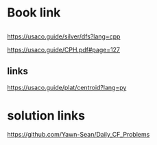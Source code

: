 # Book link

##
https://usaco.guide/silver/dfs?lang=cpp

https://usaco.guide/CPH.pdf#page=127



## links 
https://usaco.guide/plat/centroid?lang=py


# solution links

https://github.com/Yawn-Sean/Daily_CF_Problems
